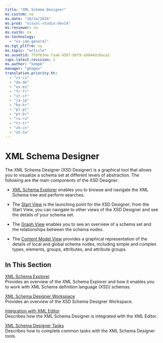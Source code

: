 ```yaml
---
title: "XML Schema Designer"
ms.custom: na
ms.date: "10/14/2016"
ms.prod: "visual-studio-dev14"
ms.reviewer: na
ms.suite: na
ms.technology: 
  - "vs-ide-general"
ms.tgt_pltfrm: na
ms.topic: "article"
ms.assetid: ffdf63ee-faa6-45b7-bbf9-a5644dc8aca2
caps.latest.revision: 2
ms.author: "kempb"
manager: "ghogen"
translation.priority.ht: 
  - "cs-cz"
  - "de-de"
  - "es-es"
  - "fr-fr"
  - "it-it"
  - "ja-jp"
  - "ko-kr"
  - "pl-pl"
  - "pt-br"
  - "ru-ru"
  - "tr-tr"
  - "zh-cn"
  - "zh-tw"
---
```

# XML Schema Designer
The XML Schema Designer (XSD Designer) is a graphical tool that allows you to visualize a schema set at different levels of abstraction. The following are the main components of the XSD Designer:  
  
-   [XML Schema Explorer](../reference/xml-schema-explorer.md) enables you to browse and navigate the XML Schema tree and perform searches.  
  
-   The [Start View](../reference/start-view.md) is the launching point for the XSD Designer; from the Start View, you can navigate to other views of the XSD Designer and see the details of your schema set.  
  
-   The [Graph View](../reference/graph-view.md) enables you to see an overview of a schema set and the relationships between the schema nodes.  
  
-   The [Content Model View](../reference/content-model-view.md) provides a graphical representation of the details of local and global schema nodes, including simple and complex types, elements, groups, attributes, and attribute groups.  
  
## In This Section  
 [XML Schema Explorer](../reference/xml-schema-explorer.md)  
 Provides an overview of the XML Schema Explorer and how it enables you to work with XML Schema definition language (XSD) schemas.  
  
 [XML Schema Designer Workspace](../reference/xml-schema-designer-workspace.md)  
 Provides an overview of the XSD Schema Designer Workspace.  
  
 [Integration with XML Editor](../reference/integration-with-xml-editor.md)  
 Describes how the XML Schema Designer is integrated with the XML Editor.  
  
 [XML Schema Designer Tasks](../reference/xml-schema-designer-tasks.md)  
 Describes how to complete common tasks with the XML Schema Designer tools.